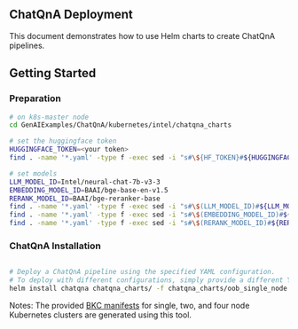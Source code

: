 ## ChatQnA Deployment
This document demonstrates how to use Helm charts to create ChatQnA pipelines. 

## Getting Started

### Preparation
```bash
# on k8s-master node
cd GenAIExamples/ChatQnA/kubernetes/intel/chatqna_charts

# set the huggingface token
HUGGINGFACE_TOKEN=<your token>
find . -name '*.yaml' -type f -exec sed -i "s#\${HF_TOKEN}#${HUGGINGFACE_TOKEN}#g" {} \;

# set models
LLM_MODEL_ID=Intel/neural-chat-7b-v3-3
EMBEDDING_MODEL_ID=BAAI/bge-base-en-v1.5
RERANK_MODEL_ID=BAAI/bge-reranker-base
find . -name '*.yaml' -type f -exec sed -i "s#\$(LLM_MODEL_ID)#${LLM_MODEL_ID}#g" {} \;
find . -name '*.yaml' -type f -exec sed -i "s#\$(EMBEDDING_MODEL_ID)#${EMBEDDING_MODEL_ID}#g" {} \;
find . -name '*.yaml' -type f -exec sed -i "s#\$(RERANK_MODEL_ID)#${RERANK_MODEL_ID}#g" {} \;

```

### ChatQnA Installation
```bash

# Deploy a ChatQnA pipeline using the specified YAML configuration.
# To deploy with different configurations, simply provide a different YAML file.
helm install chatqna chatqna_charts/ -f chatqna_charts/oob_single_node.yaml
```

Notes: The provided  [BKC manifests](https://github.com/opea-project/GenAIExamples/tree/main/ChatQnA/benchmark) for single, two, and four node Kubernetes clusters are generated using this tool.